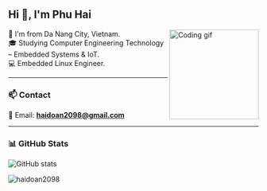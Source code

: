 <h2 align="left">Hi 👋, I'm Phu Hai</h2>

<img align="right" alt="Coding gif" height="180" src="https://media.giphy.com/media/qgQUggAC3Pfv687qPC/giphy.gif" />

<p align="left">
  🚩 I'm from Da Nang City, Vietnam.<br>
  🎓 Studying Computer Engineering Technology – Embedded Systems & IoT.<br>
  💻 Embedded Linux Engineer.<br>
</p>

---

### 📫 Contact

📧 Email: **haidoan2098@gmail.com**

---

### 📊 GitHub Stats 

<p align="left">
  <img src="https://github-readme-stats.vercel.app/api?username=haidoan2098&show_icons=true&theme=dracula" alt="GitHub stats" />
</p>

<p align="left">
  <img src="https://komarev.com/ghpvc/?username=haidoan2098&label=Profile%20views&color=0e75b6&style=flat" alt="haidoan2098" />
</p>
